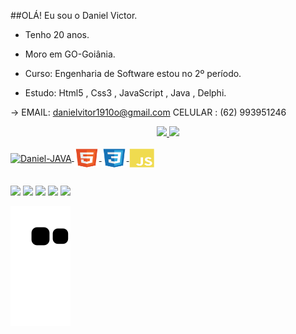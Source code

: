 ##OLÁ! Eu sou o Daniel Victor.

- Tenho 20 anos.

- Moro em GO-Goiânia.

- Curso: Engenharia de Software estou no 2º período.

- Estudo: Html5 , Css3 , JavaScript , Java , Delphi.

 -> EMAIL: danielvitor1910o@gmail.com CELULAR : (62) 993951246
<div align="center">
  <a href="https://daniel-victtor">
  <img height="180em" src="https://github-readme-stats.vercel.app/api?username=daniel-victorr&show_icons=true&theme=dark&include_all_commits=true&count_private=true"/>
  <img height="170em" src="https://github-readme-stats.vercel.app/api/top-langs/?username=daniel-victorr&layout=compact&langs_count=7&theme=dark"/>
</div>
  
  <div style="display: inline_block"><br>
    <img align="center" alt="Daniel-JAVA" height="55" width="40" src="https://cdn.jsdelivr.net/gh/devicons/devicon/icons/java/java-original-wordmark.svg">
    <img align="center" alt="Daniel-HTML" height="30" width="40" src="https://raw.githubusercontent.com/devicons/devicon/master/icons/html5/html5-original.svg">
    <img align="center" alt="Daniel-CSS" height="30" width="40" src="https://raw.githubusercontent.com/devicons/devicon/master/icons/css3/css3-original.svg">
     <img align="center" alt="Daniel-JS" height="30" width="40" src="https://raw.githubusercontent.com/devicons/devicon/master/icons/javascript/javascript-plain.svg">
    </div>
  
  ##
 
  <div> 
  <a href="https://instagram.com/daniel_victtor_" target="_blank"><img src="https://img.shields.io/badge/-Instagram-%23E4405F?style=for-the-badge&logo=instagram&logoColor=white" target="_blank"></a>
 	<a href="https://www.twitch.tv/Danielvicttor5" target="_blank"><img src="https://img.shields.io/badge/Twitch-9146FF?style=for-the-badge&logo=twitch&logoColor=white" target="_blank"></a>
 <a href="https://discord.gg/Daniel Victtor#7126" target="_blank"><img src="https://img.shields.io/badge/Discord-7289DA?style=for-the-badge&logo=discord&logoColor=white" target="_blank"></a> 
  <a href = "mailto:danielvitor1910o@gmail.com"><img src="https://img.shields.io/badge/-Gmail-%23333?style=for-the-badge&logo=gmail&logoColor=#ffffff" target="_blank"></a>
  <a href="https://www.linkedin.com/in/daniel-victor-55312a210/overlay/contact-info/#:~:text=linkedin.com/in/daniel%2Dvictor%2D55312a210" target="_blank"><img src="https://img.shields.io/badge/-LinkedIn-%230077B5?style=for-the-badge&logo=linkedin&logoColor=white" target="_blank"></a>    
   
   ![Snake animation](https://github.com/daniel-victorr/daniel-victorr/blob/output/github-contribution-grid-snake.svg)
</div>
